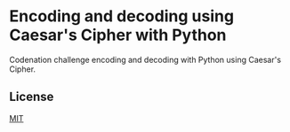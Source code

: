 # Encoding and decoding using Caesar's Cipher with Python

Codenation challenge encoding and decoding with Python using Caesar's Cipher.

## License
[MIT](https://choosealicense.com/licenses/mit/)